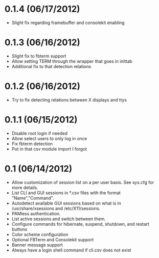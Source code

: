 0.1.4 (06/17/2012)
====
* Slight fix regarding framebuffer and consolekit enabling

0.1.3 (06/16/2012)
====
* Slight fix to fbterm support
* Allow setting TERM through the wrapper that goes in inittab
* Additional fix to that detection relations

0.1.2 (06/16/2012)
====
* Try to fix detecting relations between X displays and ttys

0.1.1 (06/15/2012)
====
* Disable root login if needed
* Allow select users to only log in once
* Fix fbterm detection
* Put in that csv module import I forgot

0.1 (06/14/2012)
====
* Allow customization of session list on a per user basis. See sys.cfg for more details.
* List CLI and GUI sessions in *.csv files with the format "Name","Command".
* Autodetect available GUI sessions based on what is in /usr/share/xsessions and /etc/X11/sessions.
* PAMless authentication.
* List active sessions and switch between them.
* Configure commands for hibernate, suspend, shutdown, and restart buttons
* Color scheme configuration
* Optional FBTerm and Consolekit support
* Banner message support
* Always have a login shell command if cli.csv does not exist
